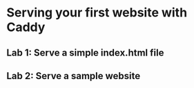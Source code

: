 # Serving your first website with Caddy
## Lab 1: Serve a simple index.html file

## Lab 2: Serve a sample website
